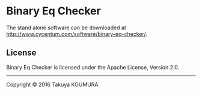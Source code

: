 # Binary Eq Checker
The stand alone software can be downloaded at http://www.cycentum.com/software/binary-eq-checker/.

## License
Binary Eq Checker is licensed under the Apache License, Version 2.0. 

---
Copyright &copy; 2016 Takuya KOUMURA
